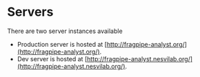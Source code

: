 # Servers

There are two server instances available
- Production server is hosted at [http://fragpipe-analyst.org/](http://fragpipe-analyst.org/).
- Dev server is hosted at [http://fragpipe-analyst.nesvilab.org/](http://fragpipe-analyst.nesvilab.org/).